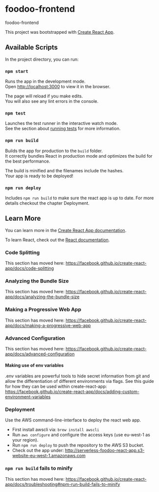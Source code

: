 # foodoo-frontend
foodoo-frontend

This project was bootstrapped with [Create React App](https://github.com/facebook/create-react-app).

## Available Scripts

In the project directory, you can run:

### `npm start`

Runs the app in the development mode.<br>
Open [http://localhost:3000](http://localhost:3000) to view it in the browser.

The page will reload if you make edits.<br>
You will also see any lint errors in the console.

### `npm test`

Launches the test runner in the interactive watch mode.<br>
See the section about [running tests](https://facebook.github.io/create-react-app/docs/running-tests) for more information.

### `npm run build`

Builds the app for production to the `build` folder.<br>
It correctly bundles React in production mode and optimizes the build for the best performance.

The build is minified and the filenames include the hashes.<br>
Your app is ready to be deployed!

### `npm run deploy`

Includes `npm run build` to make sure the react app is up to date. For more details checkout the chapter Deployment.

## Learn More

You can learn more in the [Create React App documentation](https://facebook.github.io/create-react-app/docs/getting-started).

To learn React, check out the [React documentation](https://reactjs.org/).

### Code Splitting

This section has moved here: https://facebook.github.io/create-react-app/docs/code-splitting

### Analyzing the Bundle Size

This section has moved here: https://facebook.github.io/create-react-app/docs/analyzing-the-bundle-size

### Making a Progressive Web App

This section has moved here: https://facebook.github.io/create-react-app/docs/making-a-progressive-web-app

### Advanced Configuration

This section has moved here: https://facebook.github.io/create-react-app/docs/advanced-configuration

#### Making use of env variables

.env variables are powerful tools to hide secret information from git and allow the differentiation of different environments via flags. See this guide for how they can be used within create-react-app: https://facebook.github.io/create-react-app/docs/adding-custom-environment-variables

### Deployment

Use the AWS command-line-interface to deploy the react web app. 

- First install awscli via: `brew install awscli`
- Run `aws configure` and configure the access keys (use eu-west-1 as your region).
- Run `npm run deploy` to push the repository to the AWS S3 bucket.
- Check out the app under: http://serverless-foodoo-react-app.s3-website-eu-west-1.amazonaws.com

### `npm run build` fails to minify

This section has moved here: https://facebook.github.io/create-react-app/docs/troubleshooting#npm-run-build-fails-to-minify
